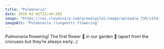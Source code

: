 ```yaml
---
title: "Pulmonaria"
date: 2018-02-02T21:44:20Z
image: "https://res.cloudinary.com/growdigital/image/upload/w_736/v1544095533/pulmonaria-28265975119.jpg"
imageAlt: "Pulmonaria (lungwort) flowering"
---
```


Pulmonaria flowering! The first flower 💮 in our garden 🙂 (apart from the crocuses but they’re always early…)
